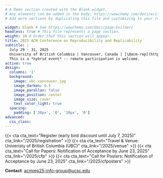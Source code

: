 ```yaml
---
# A Demo section created with the Blank widget.
# Any elements can be added in the body: https://wowchemy.com/docs/writing-markdown-latex/
# Add more sections by duplicating this file and customizing to your requirements.

widget: blank # See https://wowchemy.com/docs/page-builder/
headless: true # This file represents a page section.
weight: 10 # Order that this section will appear.
title: 2025 ACM Conference on Reproducibility and Replicability
subtitle: |
  July 29 - 31, 2025  
  University of British Columbia | Vancouver, Canada | [\@acm-rep](https://www.linkedin.com/company/acm-rep)  
  This is a *hybrid event* -- remote participation is welcome.
active: true
design:
  columns: '1'
  background:
    image: ubc-vancouver.jpg
    image_darken: 0.5
    image_parallax: false
    image_position: center
    image_size: cover
    text_color_light: true
  spacing:
    padding: ['20px', '0', '20px', '0']
advanced:
  css_class: 
---
```

{{< cta cta_text="Register (early bird discount until July 7, 2025)" cta_link="/2025/registration" >}}
{{< cta cta_text="Travel & Venue: Univeristy of British Columbia (UBC)" cta_link="/2025/venue" >}}
{{< cta cta_text="Call for Papers: Notification of Acceptance by June 23, 2025" cta_link="/2025/cfp" >}}
{{< cta cta_text="Call for Posters: Notification of Acceptance by June 23, 2025" cta_link="/2025/cfposters" >}}

**Contact**: [acmrep25-info-group@ucsc.edu](mailto:acmrep25-info-group@ucsc.edu)


